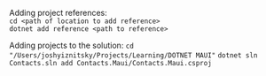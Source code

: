Adding project references:  
`cd <path of location to add reference>`  
`dotnet add reference <path to reference>`  

Adding projects to the solution: 
`cd "/Users/joshyiznitsky/Projects/Learning/DOTNET MAUI"` 
`dotnet sln Contacts.sln add Contacts.Maui/Contacts.Maui.csproj`